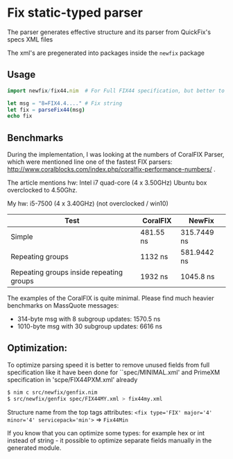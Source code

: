 # Fix static-typed parser

The parser generates effective structure and its parser from QuickFix's specs XML files

The xml's are pregenerated into packages inside the ``newfix`` package

## Usage
```nim
import newfix/fix44.nim  # For Full FIX44 specification, but better to optimize

let msg = "8=FIX4.4...." # Fix string
let fix = parseFix44(msg)
echo fix
```

## Benchmarks

During the implementation, I was looking at the numbers of CoralFIX Parser, which were mentioned line one of the fastest FIX parsers: http://www.coralblocks.com/index.php/coralfix-performance-numbers/ .

The article mentions hw: Intel i7 quad-core (4 x 3.50GHz) Ubuntu box overclocked to 4.50Ghz.

My hw: i5-7500 (4 x 3.40GHz) (not overclocked / win10)

|  Test                                    | CoralFIX  | NewFix      |
|------------------------------------------|-----------|-------------|
| Simple                                   | 481.55 ns | 315.7449 ns |
| Repeating groups                         | 1132 ns   | 581.9442 ns |
| Repeating groups inside repeating groups | 1932 ns   | 1045.8 ns   |


The examples of the CoralFIX is quite minimal. Please find much heavier benchmarks on MassQuote messages:
- 314-byte msg with 8 subgroup updates: 1570.5 ns
- 1010-byte msg with 30 subgroup updates: 6616 ns

## Optimization:

To optimize parsing speed it is better to remove unused fields from full specification like it have been done for ``spec/MINIMAL.xml' and PrimeXM specification in 'scpe/FIX44PXM.xml' already

```bash
$ nim c src/newfix/genfix.nim
$ src/newfix/genfix spec/FIX44MY.xml > fix44my.xml
```

Structure name from the top tags attributes: ``<fix type='FIX' major='4' minor='4' servicepack='min'>`` => ``Fix44Min``

If you know that you can optimize some types: for example hex or int instead of string - it possible to optimize separate fields manually in the generated module.



